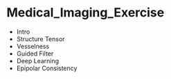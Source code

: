 # Medical_Imaging_Exercise

- Intro
- Structure Tensor
- Vesselness
- Guided Filter
- Deep Learning
- Epipolar Consistency
